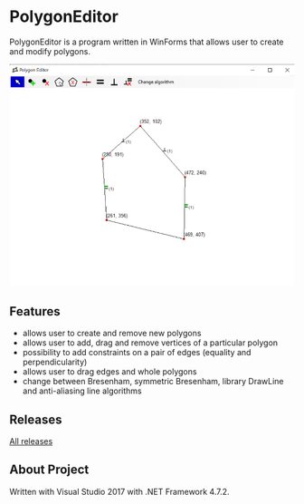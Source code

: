 # PolygonEditor
PolygonEditor is a program written in WinForms that allows user to create and modify polygons.

![Screenshot1](PolygonEditor.png)

## Features
- allows user to create and remove new polygons
- allows user to add, drag and remove vertices of a particular polygon
- possibility to add constraints on a pair of edges (equality and perpendicularity)
- allows user to drag edges and whole polygons
- change between Bresenham, symmetric Bresenham, library DrawLine and anti-aliasing line algorithms

## Releases
[All releases](https://github.com/martalech/PolygonEditor/releases)

## About Project
Written with Visual Studio 2017 with .NET Framework 4.7.2.

